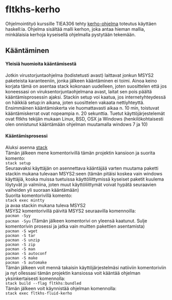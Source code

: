 # fltkhs-kerho  
Ohjelmointityö kurssille TIEA306 tehty [kerho-ohjelma](http://users.jyu.fi/~vesal/ohj2/) toteutus käyttäen haskell:ia. Ohjelma sisältää
malli kerhon, joka antaa hieman mallia, minkälaisia kerhoja kyseisellä ohjelmalla pystytään tekemään.  

## Kääntäminen  

#### Yleisiä huomioita kääntämisestä
Jotkin virustorjuntaohjelma (todistetusti avast) laittavat jonkun MSYS2 paketeista karanteeniin, jonka jälkeen kääntäminen ei toimi. Ainoa keino korjata tämä on asentaa stack kokonaan uudelleen, joten suosittelen että jos koneessasi on viruksentorjuntaohjelmana avast, laitat sen pois päältä kääntämisprosessin ajaksi. Stackin setup voi kaatua, jos internetyhteydessä on häikkiä setup:in aikana, joten suosittelen vakaata nettiyhteyttä. Ensimmäinen kääntämiskerta vie huomattavasti aikaa n. 10 min, toistuvat kääntämiskerrat ovat nopeampia n. 20 sekunttia. Tuetut käyttöjärjestelemät ovat fltkhs tekijän mukaan Linux, BSD, OSX ja Windows (henkilökohtaisesti olen onnistunut kääntämään ohjelman muutamalla windows 7 ja 10)
#### Kääntämisprosessi
Aluksi asenna [stack](https://docs.haskellstack.org/en/stable/README/)  
Tämän jälkeen mene komentorivillä tämän projektin kansioon ja suorita komento:  
`stack setup`  
Seuraavaksi käyttäjän on asennettava kääntäjää varten muutama paketti stackin mukana tulevaan MSYS2:seen (tämän pitäisi koskea vain windows käyttäjiä, koska muissa tuetuissa käyttöliittymissä kyseiset paketit kuulema löytyvät jo valmiina, joten muut käyttöliittymät voivat hypätä seuraavien vaiheiden yli suoraan kääntämään)  
Suorita komentorivillä komento:  
`stack exec mintty`  
ja avaa stackin mukana tuleva MSYS2  
MSYS2 komentorivillä päivitä MSYS2 seuraavilla komennoilla:  
`pacman -Syy`  
`pacman -Syu` (Tämän jälkeen komentorivi on yleensä kaatunut. Sulje komentorivin prosessi ja jatka vain muitten pakettien asentamista)  
`pacman -S wget`  
`pacman -S tar`  
`pacman -S unzip`  
`pacman -S zip`  
`pacman -S man`  
`pacman -S autoconf`  
`pacman -S make`  
`pacman -S automake`  
Tämän jälkeen voit mennä takaisin käyttöjärjestelmäsi natiiviin komentoriviin ja nyt ollessasi tämän projektin kansiossa voit kääntää ohjelman yksinkertaisesti komennolla:  
`stack build --flag fltkhs:bundled`  
Tämän jälkeen voit käynnistää ohjelman komennolla:  
`stack exec fltkhs-fluid-kerho`  
